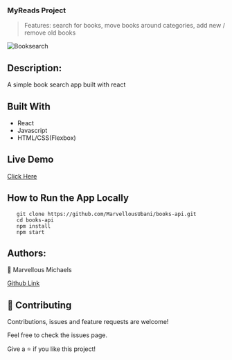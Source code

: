 ### MyReads Project
> Features: search for books, move books around categories, add new / remove old books

![Booksearch](https://user-images.githubusercontent.com/17970203/82270749-b24b8480-996d-11ea-8090-3294dc811d2c.png)

## Description:
A simple book search app built with react

## Built With
- React
- Javascript
- HTML/CSS(Flexbox)

## Live Demo
[Click Here](#)

## How to Run the App Locally
```
   git clone https://github.com/MarvellousUbani/books-api.git
   cd books-api
   npm install
   npm start

```

## Authors:
👤 Marvellous Michaels

[Github  Link](https://github.com/MarvellousUbani)

## 🤝 Contributing
Contributions, issues and feature requests are welcome!

Feel free to check the issues page.


Give a ⭐️ if you like this project!

